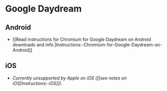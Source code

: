 # Google Daydream

## Android

* [[Read instructions for Chromium for Google Daydream on Android downloads and info.|Instructions:-Chromium-for-Google-Daydream-on-Android]]

## iOS

* _Currently unsupported by Apple on iOS ([[see notes on iOS|Instructions:-iOS]])._
